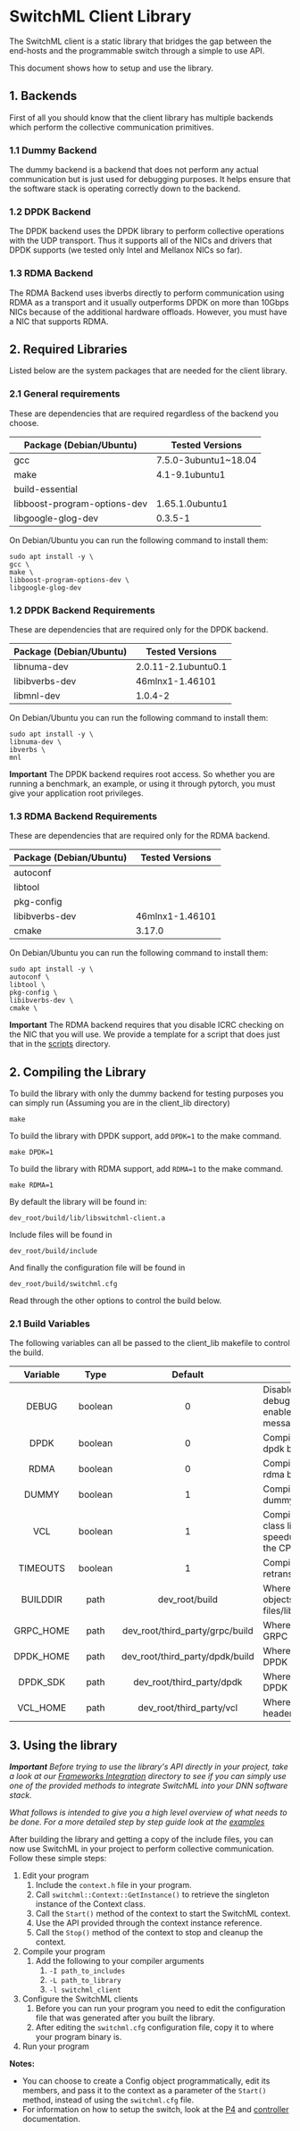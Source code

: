 
# SwitchML Client Library

The SwitchML client is a static library that bridges the gap between the end-hosts and the programmable switch through a simple to use API.

This document shows how to setup and use the library.

## 1. Backends

First of all you should know that the client library has multiple backends which perform the collective communication primitives.

### 1.1 Dummy Backend

The dummy backend is a backend that does not perform any actual communication but is just used for debugging purposes.
It helps ensure that the software stack is operating correctly down to the backend.

### 1.2 DPDK Backend

The DPDK backend uses the DPDK library to perform collective operations with the UDP transport. Thus it supports all of the NICs and drivers that DPDK supports (we tested only Intel and Mellanox NICs so far).

### 1.3 RDMA Backend

The RDMA Backend uses ibverbs directly to perform communication using RDMA as a transport and it usually outperforms DPDK on more than 10Gbps NICs because of the additional hardware offloads. However, you must have a NIC that supports RDMA.

## 2. Required Libraries

Listed below are the system packages that are needed for the client library.

### 2.1 General requirements

These are dependencies that are required regardless of the backend you choose.

| Package (Debian/Ubuntu) | Tested Versions |
|--|--|
| gcc | 7.5.0-3ubuntu1~18.04 |
| make | 4.1-9.1ubuntu1 |
| build-essential | |
| libboost-program-options-dev | 1.65.1.0ubuntu1 |
| libgoogle-glog-dev | 0.3.5-1 |

On Debian/Ubuntu you can run the following command to install them:

	sudo apt install -y \
	gcc \
	make \
	libboost-program-options-dev \
	libgoogle-glog-dev

### 1.2 DPDK Backend Requirements

These are dependencies that are required only for the DPDK backend.

| Package (Debian/Ubuntu) | Tested Versions |
|--|--|
| libnuma-dev | 2.0.11-2.1ubuntu0.1 |
| libibverbs-dev | 46mlnx1-1.46101 |
| libmnl-dev | 1.0.4-2 |

On Debian/Ubuntu you can run the following command to install them:

	sudo apt install -y \
	libnuma-dev \
	ibverbs \
	mnl

**Important** The DPDK backend requires root access. So whether you are running a benchmark, an example, or using it through pytorch, you must give your application root privileges.

### 1.3 RDMA Backend Requirements

These are dependencies that are required only for the RDMA backend.

| Package (Debian/Ubuntu) | Tested Versions |
|--|--|
| autoconf | |
| libtool | |
| pkg-config | |
| libibverbs-dev | 46mlnx1-1.46101 |
| cmake | 3.17.0 |

On Debian/Ubuntu you can run the following command to install them:

	sudo apt install -y \
	autoconf \
	libtool \
	pkg-config \
	libibverbs-dev \
	cmake \

**Important** The RDMA backend requires that you disable ICRC checking on the NIC that you will use. We provide a template for a script that does just that in the [scripts](/dev_root/scripts) directory.

## 2. Compiling the Library

To build the library with only the dummy backend for testing purposes you can simply run (Assuming you are in the client_lib directory)

	make

To build the library with DPDK support, add `DPDK=1` to the make command.

	make DPDK=1

To build the library with RDMA support, add `RDMA=1` to the make command.

	make RDMA=1

By default the library will be found in:

    dev_root/build/lib/libswitchml-client.a
  
Include files will be found in

    dev_root/build/include
  
And finally the configuration file will be found in

    dev_root/build/switchml.cfg

Read through the other options to control the build below.

### 2.1 Build Variables

The following variables can all be passed to the client_lib makefile to control the build.

| Variable | Type | Default | Usage |
|:--:|:--:|:--:|--|
| DEBUG | boolean | 0 | Disable optimizations, add debug symbols, and enable detailed debugging messages. |
| DPDK | boolean | 0 | Compile and include the dpdk backend. |
| RDMA | boolean | 0 | Compile and include the rdma backend. |
| DUMMY | boolean | 1 | Compile and include the dummy backend. |
| VCL | boolean | 1 | Compile with the vector class library (Used to speedup quantization on the CPU) |
| TIMEOUTS | boolean | 1 | Compile with timeouts and retransmissions support. |
| BUILDDIR | path | dev_root/build | Where to store generated objects/include files/libraries/binaries...etc. | 
| GRPC_HOME | path | dev_root/third_party/grpc/build | Where to look for the GRPC installation |
| DPDK_HOME | path | dev_root/third_party/dpdk/build |  Where to look for the DPDK installation |
| DPDK_SDK | path | dev_root/third_party/dpdk |  Where to look for the DPDK SDK |
| VCL_HOME | path | dev_root/third_party/vcl |  Where to look for the VCL headers |

## 3. Using the library

***Important***
*Before trying to use the library's API directly in your project, take a look at our [Frameworks Integration](/dev_root/frameworks_integration) directory to see if you can simply use one of the provided methods to integrate SwitchML into your DNN software stack.*

*What follows is intended to give you a high level overview of what needs to be done. For a more detailed step by step guide look at the [examples](/dev_root/examples)*

After building the library and getting a copy of the include files, you can now use SwitchML in your project to perform collective communication. Follow these simple steps:

1. Edit your program
	 1. Include the `context.h` file in your program.
	 3. Call `switchml::Context::GetInstance()` to retrieve the singleton instance of the Context class.
	 4. Call the `Start()` method of the context to start the SwitchML context.
	 5. Use the API provided through the context instance reference.
	 6. Call the `Stop()` method of the context to stop and cleanup the context.
 2. Compile your program
	1. Add the following to your compiler arguments
		1. `-I path_to_includes` 
		2. `-L path_to_library` 
		3.  `-l switchml_client` 
2. Configure the SwitchML clients
	1.  Before you can run your program you need to edit the configuration file that was generated after you built the library.
	2. After editing the `switchml.cfg` configuration file, copy it to where your program binary is.
4. Run your program

**Notes:**
 - You can choose to create a Config object programmatically, edit its members, and pass it to the context as a parameter of the `Start()` method, instead of using the `switchml.cfg` file.
 - For information on how to setup the switch, look at the [P4](/dev_root/p4) and [controller](/dev_root/controller) documentation.

